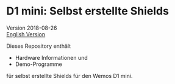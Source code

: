 # D1 mini: Selbst erstellte Shields
Version 2018-08-26   
[<u>English Version</u>](./README.md "English Version")

Dieses Repository enth&auml;lt   
* Hardware Informationen und 
* Demo-Programme   

f&uuml;r selbst erstellte Shields f&uuml;r den Wemos D1 mini.
